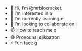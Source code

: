 - 👋 Hi, I’m @mrbloxrocket
- 👀 I’m interested in a
- 🌱 I’m currently learning e
- 💞️ I’m looking to collaborate on i
- 📫 How to reach me o
- 😄 Pronouns: sjikbatron
- ⚡ Fun fact: g

<!---
mrbloxrocket/mrbloxrocket is a ✨ special ✨ repository because its `README.md` (this file) appears on your GitHub profile.
You can click the Preview link to take a look at your changes.
--->
